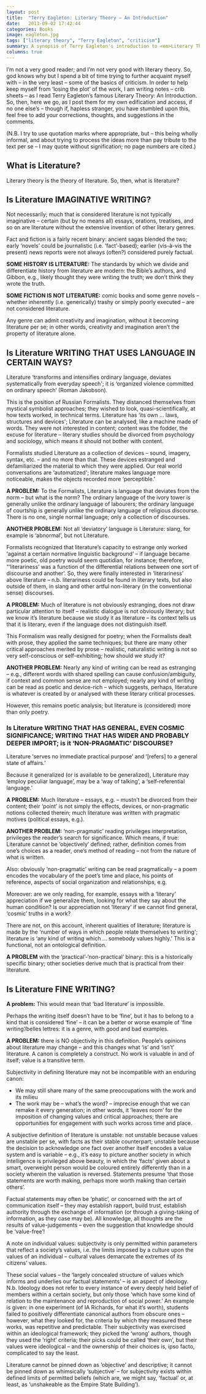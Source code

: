 ```yaml
---
layout: post
title:  "Terry Eagleton: Literary Theory – An Introduction"
date:   2013-09-02 17:42:44
categories: Books
image: eagleton.jpg
tags: ["literary theory", "Terry Eagleton", "criticism"]
summary: A synopsis of Terry Eagleton's introduction to <em>Literary Theory—An Introduction</em>.
columns: true
---
```


I’m not a very good reader; and I’m not very good with literary theory. So, god knows why but I spend a bit of time trying to further acquaint myself with – in the very least – some of the basics of criticism.  In order to help keep myself from ‘losing the plot’ of the work, I am writing notes – crib sheets – as I read Terry Eagleton’s famous Literary Theory: An Introduction.  So, then, here we go, as I post them for my own edification and access, if no one else’s – though if, hapless stranger, you have stumbled upon this, feel free to add your corrections, thoughts, and suggestions in the comments.

(N.B. I try to use quotation marks where appropriate, but – this being wholly informal, and about trying to process the ideas more than pay tribute to the text per se – I may quote without signification; no page numbers are cited.)

## What is Literature?

Literary theory is the theory of literature. So, then, what is literature?

## Is Literature IMAGINATIVE WRITING?

Not necessarily; much that is considered literature is not typically imaginative – certain (but by no means all) essays, orations, treatises, and so on are literature without the extensive invention of other literary genres.

Fact and fiction is a fairly recent binary: ancient sagas blended the two; early ‘novels’ could be journalistic (i.e. ‘fact’-based); earlier (vis-à-vis the present) news reports were not always (often?) considered purely factual.

**SOME HISTORY IS LITERATURE:** The standards by which we divide and differentiate history from literature are modern: the Bible’s authors, and Gibbon, e.g., likely thought they were writing the truth; we don’t think they wrote the truth.

**SOME FICTION IS NOT LITERATURE:** comic books and some genre novels – whether inherently (i.e. generically) trashy or simply poorly executed – are not considered literature.

Any genre can admit creativity and imagination, without it becoming literature per se; in other words, creativity and imagination aren’t the property of literature alone.

## Is Literature WRITING THAT USES LANGUAGE IN CERTAIN WAYS?

Literature ‘transforms and intensifies ordinary language, deviates systematically from everyday speech'; it is ‘organized violence committed on ordinary speech’ (Roman Jakobson).

This is the position of Russian Formalists.  They distanced themselves from mystical symbolist approaches; they wished to look, quasi-scientifically, at how texts worked, in technical terms.  Literature has ‘its own … laws, structures and devices'; Literature can be analysed, like a machine made of words.  They were not interested in content; content was the fodder, the excuse for literature – literary studies should be divorced from psychology and sociology, which means it should not bother with content.

Formalists studied Literature as a collection of devices – sound, imagery, syntax, etc. – and no more than that.  These devices estranged and defamiliarized the material to which they were applied.  Our real world conversations are ‘automatized'; literature makes language more noticeable, makes the objects recorded more ‘perceptible.’

**A PROBLEM:** To the Formalists, Literature is language that deviates from the norm – but what is the norm? The ordinary language of the ivory tower is generally unlike the ordinary language of labourers; the ordinary language of courtship is generally unlike the ordinary language of religious discourse.  There is no one, single normal language; only a collection of discourses.

**ANOTHER PROBLEM:** Not all ‘deviatory’ language is Literature: slang, for example is ‘abnormal’, but not Literature.

Formalists recognized that literature’s capacity to estrange only worked ‘against a certain normative linguistic background’ – if language became more poetic, old poetry would seem quotidian, for instance; therefore, “‘literariness’ was a function of the differential relations between one sort of discourse and another’.  So, they were finally interested in ‘literariness’ above literature – n.b. literariness could be found in literary texts, but also outside of them, in slang and other artful non-literary (in the conventional sense) discourses.

**A PROBLEM:** Much of literature is not obviously estranging, does not draw particular attention to itself – realistic dialogue is not obviously literary; but we know it’s literature because we study it as literature – its context tells us that it is literary, even if the language does not distinguish itself.

This Formalism was really designed for poetry; when the Formalists dealt with prose, they applied the same techniques; but there are many other critical approaches merited by prose – realistic, naturalistic writing is not so very self-conscious or self-exhibiting; how should we study it?

**ANOTHER PROBLEM:** Nearly any kind of writing can be read as estranging – e.g., different words with shared spelling can cause confusion/ambiguity, if context and common sense are not employed; nearly any kind of writing can be read as poetic and device-rich – which suggests, perhaps, literature is whatever is created by or analysed with these literary critical processes.

However, this remains poetic analysis; but literature is (considered) more than only poetry.

### Is Literature WRITING THAT HAS GENERAL, EVEN COSMIC SIGNIFICANCE; WRITING THAT HAS WIDER AND PROBABLY DEEPER IMPORT; is it ‘NON-PRAGMATIC’ DISCOURSE?

Literature ‘serves no immediate practical purpose’ and ‘[refers] to a general state of affairs.’

Because it generalized (or is available to be generalized), Literature may ’employ peculiar language’, may be a ‘way of talking’, a ‘self-referential language.’

**A PROBLEM:** Much literature – essays, e.g. – mustn’t be divorced from their content; their ‘point’ is not simply the effects, devices, or non-pragmatic notions collected therein; much literature was written with pragmatic motives (political essays, e.g.).

**ANOTHER PROBLEM:** ‘non-pragmatic’ reading privileges interpretation, privileges the reader’s search for significance. Which means, if true: Literature cannot be ‘objectively’ defined; rather, definition comes from one’s choices as a reader, one’s method of reading – not from the nature of what is written.

Also: obviously ‘non-pragmatic’ writing can be read pragmatically – a poem encodes the vocabulary of the poet’s time and place, his points of reference, aspects of social organization and relationships, e.g.

Moreover: are we only reading, for example, essays with a ‘literary’ appreciation if we generalize them, looking for what they say about the human condition?  Is our appreciation not ‘literary’ if we cannot find general, ‘cosmic’ truths in a work?

There are not, on this account, inherent qualities of literature; literature is made by the ‘number of ways in which people relate themselves to writing'; literature is ‘any kind of writing which … somebody values highly.’ This is a functional, not an ontological definition.

**A PROBLEM** with the ‘practical’-‘non-practical’ binary: this is a historically specific binary; other societies derive much that is practical from their literature.

## Is Literature FINE WRITING?

**A problem:** This would mean that ‘bad literature’ is impossible.

Perhaps the writing itself doesn’t have to be ‘fine’, but it has to belong to a kind that is considered ‘fine’ – it can be a better or worse example of ‘fine writing’/belles lettres: it is a genre, with good and bad examples.

**A PROBLEM:** there is NO objectivity in this definition.  People’s opinions about literature may change – and this changes what ‘is’ and ‘isn’t’ literature. A canon is completely a construct. No work is valuable in and of itself; value is a transitive term.

Subjectivity in defining literature may not be incompatible with an enduring canon:

+ We may still share many of the same preoccupations with the work and its milieu
+ The work may be – what’s the word? – imprecise enough that we can remake it every generation; in other words, it ‘leaves room’ for the imposition of changing values and critical approaches; there are opportunities for engagement with such works across time and place.

A subjective definition of literature is unstable: not unstable because values are unstable per se, with facts as their stable counterpart; unstable because the decision to acknowledge one fact over another itself encodes a value system and is variable – e.g., it’s easy to picture another society in which intelligence is privileged above beauty, in which the ‘facts’ given about a smart, overweight person would be coloured entirely differently than in a society wherein the valuation is reversed.  Statements presume ‘that those statements are worth making, perhaps more worth making than certain others’.

Factual statements may often be ‘phatic’, or concerned with the art of communication itself – they may establish rapport, build trust, establish authority through the exchange of information (or through a giving-taking of information, as they case may be).  All knowledge, all thoughts are the results of value-judgements – even the suggestion that knowledge should be ‘value-free’!

A note on individual values: subjectivity is only permitted within parameters that reflect a society’s values, i.e. the limits imposed by a culture upon the values of an individual – cultural values demarcate the extremes of its citizens’ values.

These social values – the ‘largely concealed structure of values which informs and underlies our factual statements’ – is an aspect of ideology.  N.b. Ideology does not refer to every instance of every deeply held belief of members within a certain society, but only those ‘which have some kind of relation to the maintenance and reproduction of social power.’  An example is given: in one experiment (of IA Richards, for what it’s worth), students failed to positively differentiate canonical authors from obscure ones – however, what they looked for, the criteria by which they measured these works, was repetitive and predictable.  Their subjectivity was exercised within an ideological framework; they picked the ‘wrong’ authors, though they used the ‘right’ criteria; their picks could be called ‘their own’, but their values were ideological – and the ownership of their choices is, ipso facto, complicated to say the least.

Literature cannot be pinned down as ‘objective’ and descriptive; it cannot be pinned down as whimsically ‘subjective’ – for subjectivity exists within defined limits of permitted beliefs (which are, we might say, ‘factual’ or, at least, as ‘unshakeable as the Empire State Building’).